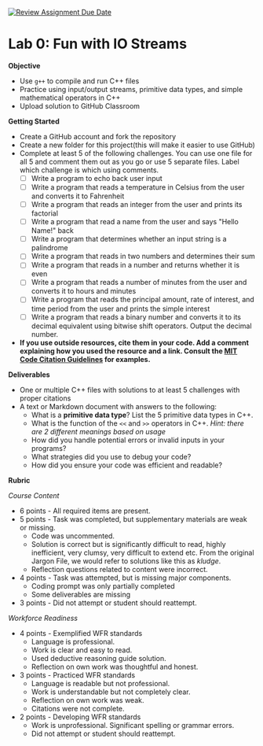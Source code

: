[![Review Assignment Due Date](https://classroom.github.com/assets/deadline-readme-button-22041afd0340ce965d47ae6ef1cefeee28c7c493a6346c4f15d667ab976d596c.svg)](https://classroom.github.com/a/JtO1We3V)
# Lab 0: Fun with IO Streams


**Objective**

- Use `g++` to compile and run C++ files
- Practice using input/output streams, primitive data types, and simple mathematical operators in C++
- Upload solution to GitHub Classroom

**Getting Started**

- Create a GitHub account and fork the repository
- Create a new folder for this project(this will make it easier to use GitHub)
- Complete at least 5 of the following challenges. You can use one file for all 5 and comment them out as you go or use 5 separate files. Label which challenge is which using comments.
	- [ ] Write a program to echo back user input
	- [ ] Write a program that reads a temperature in Celsius from the user and converts it to Fahrenheit
	- [ ] Write a program that reads an integer from the user and prints its factorial
	- [ ] Write a program that read a name from the user and says "Hello Name!" back
	- [ ] Write a program that determines whether an input string is a palindrome
	- [ ] Write a program that reads in two numbers and determines their sum
	- [ ] Write a program that reads in a number and returns whether it is even 
	- [ ] Write a program that reads a number of minutes from the user and converts it to hours and minutes
	- [ ] Write a program that reads the principal amount, rate of interest, and time period from the user and prints the simple interest
	- [ ] Write a program that reads a binary number and converts it to its decimal equivalent using bitwise shift operators. Output the decimal number.
-  **If you use outside resources, cite them in your code. Add a comment explaining how you used the resource and a link. Consult the [MIT Code Citation Guidelines](https://integrity.mit.edu/handbook/writing-code) for examples.**

**Deliverables**

- One or multiple C++ files with solutions to at least 5 challenges with proper citations
- A text or Markdown document with answers to the following:
	- What is a **primitive data type**? List the 5 primitive data types in C++.
	- What is the function of the `<<` and `>>` operators in C++. *Hint: there are 2 different meanings based on usage*
	- How did you handle potential errors or invalid inputs in your programs? 
	- What strategies did you use to debug your code?
	- How did you ensure your code was efficient and readable?


**Rubric**

*Course Content*

- 6 points - All required items are present. 
- 5 points - Task was completed, but supplementary materials are weak or missing.
	- Code was uncommented. 
	- Solution is correct but is significantly difficult to read, highly inefficient, very clumsy, very difficult to extend etc. From the original Jargon File, we would refer to solutions like this as *kludge*.
	- Reflection questions related to content were incorrect.
- 4 points - Task was attempted, but is missing major components. 
	- Coding prompt was only partially completed
	- Some deliverables are missing
- 3 points - Did not attempt or student should reattempt. 

*Workforce Readiness*

- 4 points - Exemplified  WFR standards
	- Language is professional. 
	- Work is clear and easy to read. 
	- Used deductive reasoning guide solution.
	- Reflection on own work was thoughtful and honest.
- 3 points - Practiced WFR standards
	- Language is readable but not professional. 
	- Work is understandable but not completely clear. 
	- Reflection on own work was weak.
	- Citations were not complete.
- 2 points - Developing WFR standards
	- Work is unprofessional. Significant spelling or grammar errors.
	- Did not attempt or student should reattempt. 
